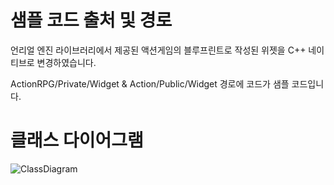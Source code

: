 # 샘플 코드 출처 및 경로
언리얼 엔진 라이브러리에서 제공된 액션게임의 블루프린트로 작성된 위젯을 C++ 네이티브로 변경하였습니다.

ActionRPG/Private/Widget & Action/Public/Widget 경로에 코드가 샘플 코드입니다.

# 클래스 다이어그램
![ClassDiagram](https://user-images.githubusercontent.com/16570547/153697140-2365d9fd-a012-4a97-8ff8-be51026210f9.png)
